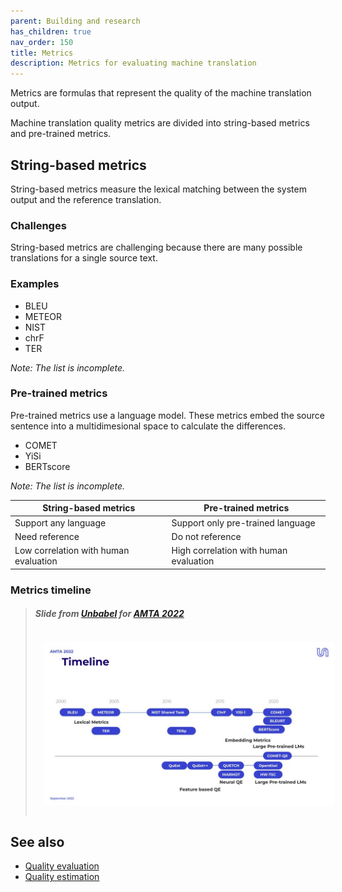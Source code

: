 ```yaml
---
parent: Building and research
has_children: true
nav_order: 150
title: Metrics
description: Metrics for evaluating machine translation
---
```


Metrics are formulas that represent the quality of the machine translation output.

Machine translation quality metrics are divided into string-based metrics and pre-trained metrics.

## String-based metrics

String-based metrics measure the lexical matching between the system output and the reference translation.

### Challenges

String-based metrics are challenging because there are many possible translations for a single source text.

### Examples

- BLEU
- METEOR
- NIST
- chrF
- TER

*Note: The list is incomplete.*

### Pre-trained metrics

Pre-trained metrics use a language model. These metrics embed the source sentence into a multidimesional space to calculate the differences.

- COMET
- YiSi
- BERTscore

*Note: The list is incomplete.*

| String-based metrics | Pre-trained metrics |
| --- | --- |
| Support any language | Support only pre-trained language |
| Need reference | Do not reference |
| Low correlation with human evaluation | High correlation with human evaluation |

### Metrics timeline
>
> ##### Slide from [Unbabel](/industry/companies.md#unbabel) for [AMTA 2022](/events/amta2022.md)
> <img title='Evaluation timeline' src='/quality/metrics/timeline.jpg' width='700' style='padding: 1em;' />


## See also

- [Quality evaluation](building-and-research/quality-evaluation.md)
- [Quality estimation](building-and-research/quality-estimation.md)
